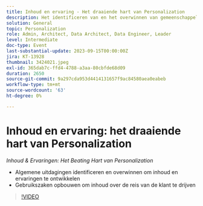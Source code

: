 ```yaml
---
title: Inhoud en ervaring - Het draaiende hart van Personalization
description: Het identificeren van en het overwinnen van gemeenschappelijke uitdagingen om een inhoud te bouwen & het vermogen van de Ervaringen bouwend uit gebruiksgevallen om inhoud over de klantenreis te drijven
solution: General
topic: Personalization
role: Admin, Architect, Data Architect, Data Engineer, Leader
level: Intermediate
doc-type: Event
last-substantial-update: 2023-09-15T00:00:00Z
jira: KT-13928
thumbnail: 3424021.jpeg
exl-id: 365dab7c-ffd4-4788-a3aa-80cbfde68d09
duration: 2650
source-git-commit: 9a297cda953d4414131657f9ac84580aea0eabeb
workflow-type: tm+mt
source-wordcount: '63'
ht-degree: 0%

---
```


# Inhoud en ervaring: het draaiende hart van Personalization

*Inhoud &amp; Ervaringen: Het Beating Hart van Personalization*

* Algemene uitdagingen identificeren en overwinnen om inhoud en ervaringen te ontwikkelen
* Gebruikszaken opbouwen om inhoud over de reis van de klant te drijven

>[!VIDEO](https://video.tv.adobe.com/v/3424021/?learn=on)
